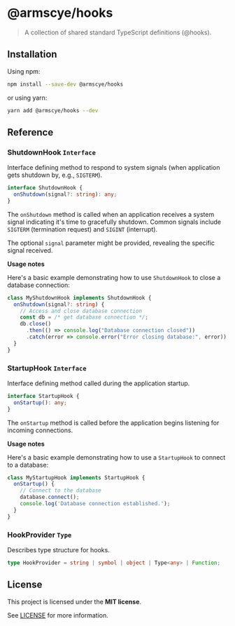 # @armscye/hooks

> A collection of shared standard TypeScript definitions (@hooks).

## Installation

Using npm:

```sh
npm install --save-dev @armscye/hooks
```

or using yarn:

```sh
yarn add @armscye/hooks --dev
```

## Reference

### ShutdownHook `Interface`

Interface defining method to respond to system signals (when application gets shutdown by, e.g., `SIGTERM`).

```ts
interface ShutdownHook {
  onShutdown(signal?: string): any;
}
```

The `onShutdown` method is called when an application receives a system signal indicating it's time to gracefully shutdown. Common signals include `SIGTERM` (termination request) and `SIGINT` (interrupt).

The optional `signal` parameter might be provided, revealing the specific signal received.

**Usage notes**

Here's a basic example demonstrating how to use `ShutdownHook` to close a database connection:

```ts
class MyShutdownHook implements ShutdownHook {
  onShutdown(signal?: string) {
    // Access and close database connection
    const db = /* get database connection */;
    db.close()
      .then(() => console.log("Database connection closed"))
      .catch(error => console.error("Error closing database:", error));
  }
}
```

### StartupHook `Interface`

Interface defining method called during the application startup.

```ts
interface StartupHook {
  onStartup(): any;
}
```

The `onStartup` method is called before the application begins listening for incoming connections.

**Usage notes**

Here's a basic example demonstrating how to use a `StartupHook` to connect to a database:

```ts
class MyStartupHook implements StartupHook {
  onStartup() {
    // Connect to the database
    database.connect();
    console.log('Database connection established.');
  }
}
```

### HookProvider `Type`

Describes type structure for hooks.

```ts
type HookProvider = string | symbol | object | Type<any> | Function;
```

## License

This project is licensed under the **MIT license**.

See [LICENSE](LICENSE) for more information.
